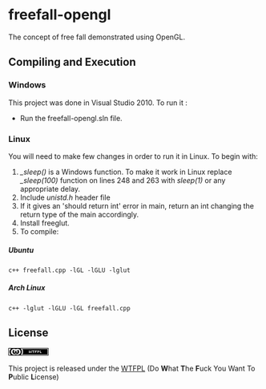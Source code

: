 # freefall-opengl
The concept of free fall demonstrated using OpenGL.


## Compiling and Execution

### Windows
This project was done in Visual Studio 2010. To run it :
 + Run the freefall-opengl.sln file.
 
### Linux
You will need to make few changes in order to run it in Linux.
To begin with:
1. *_sleep()* is a Windows function. To make it work in Linux replace *_sleep(100)* function on lines 248 and 263 with *sleep(1)* or any appropriate delay.
2. Include *unistd.h* header file
3. If it gives an 'should return int' error in main, return an int changing the return type of the main accordingly.
4. Install freeglut.
5. To compile:

##### Ubuntu
    c++ freefall.cpp -lGL -lGLU -lglut
##### Arch Linux
    c++ -lglut -lGLU -lGL freefall.cpp


## License
![WTFPL](https://github.com/anaghadudihalli/freefall-opengl/blob/master/license.png)

This project is released under the [WTFPL](http://www.wtfpl.net/txt/copying/) (Do **W**hat **T**he **F**uck You Want To **P**ublic **L**icense)

